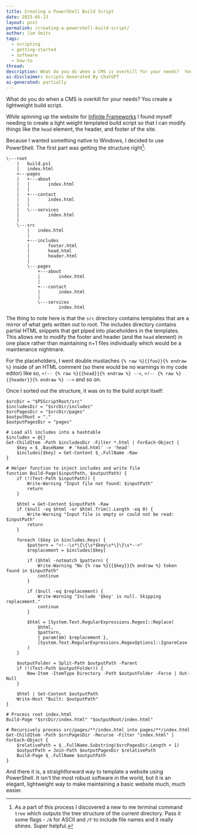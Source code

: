 ```yaml
---
title: Creating a PowerShell Build Script
date: 2025-05-13
layout: post
permalink: /creating-a-powershell-build-script/
author: Jim Smits
tags:
  - scripting
  - getting-started
  - software
  - how-to
thread: 
description: What do you do when a CMS is overkill for your needs?  You create a lightweight build script.
ai-disclaimer: Scripts Generated By ChatGPT
ai-generated: partially
---
```

What do you do when a CMS is overkill for your needs?  You create a lightweight build script. 

While spinning up the website for [Infinite Frameworks](https://infiniteframeworks.com) I found myself needing to create a light weight templated build script so that  I can modify things like the `head` element, the header, and footer of the site.

Because I wanted something native to Windows, I decided to use PowerShell.  The first part was getting the structure right[^1]:
```
\---root
	|   build.ps1
	|   index.html
	+---pages
	|   +---about
	|   |       index.html
	|   |
	|   +---contact
	|   |       index.html
	|   |
	|   \---services
	|           index.html
	|
	\---src
	    |   index.html
	    |
	    +---includes
	    |       footer.html
	    |       head.html
	    |       header.html
	    |
	    \---pages
	        +---about
	        |       index.html
	        |
	        +---contact
	        |       index.html
	        |
	        \---services
	                index.html
```

The thing to note here is that the `src` directory contains templates that are a mirror of what gets written out to root.  The includes directory contains partial HTML snippets that get piped into placeholders in the templates. This allows me to modify the footer and header (and the `head` element) in one place rather than maintaining n+1 files individually which would be a maintenance nightmare.

For the placeholders, I went double mustaches `{% raw %}{{foo}}{% endraw %}` inside of an HTML comment (so there would be no warnings in my code editor) like so, `<!-- {% raw %}{{head}}{% endraw %} -->`, `<!-- {% raw %}{{header}}{% endraw %} -->` and so on.

Once I sorted out the structure, it was on to the build script itself:
```
$srcDir = "$PSScriptRoot/src"
$includesDir = "$srcDir/includes"
$srcPagesDir = "$srcDir/pages"
$outputRoot = "."
$outputPagesDir = "pages"  

# Load all includes into a hashtable
$includes = @{}
Get-ChildItem -Path $includesDir -Filter *.html | ForEach-Object {
    $key = $_.BaseName  # 'head.html' -> 'head'
    $includes[$key] = Get-Content $_.FullName -Raw
}  

# Helper function to inject includes and write file
function Build-Page($inputPath, $outputPath) {
    if (!(Test-Path $inputPath)) {
        Write-Warning "Input file not found: $inputPath"
        return
    }  

    $html = Get-Content $inputPath -Raw
    if ($null -eq $html -or $html.Trim().Length -eq 0) {
        Write-Warning "Input file is empty or could not be read: $inputPath"
        return
    }  

    foreach ($key in $includes.Keys) {
        $pattern = "<!--\s*\{\{\s*$key\s*\}\}\s*-->"
        $replacement = $includes[$key]  

        if ($html -notmatch $pattern) {
            Write-Warning "No {% raw %}{{$key}}{% endraw %} token found in $inputPath"
            continue
        }
  
        if ($null -eq $replacement) {
            Write-Warning "Include '$key' is null. Skipping replacement."
            continue
        }
  
        $html = [System.Text.RegularExpressions.Regex]::Replace(
            $html,
            $pattern,
            { param($m) $replacement },
            [System.Text.RegularExpressions.RegexOptions]::IgnoreCase
        )
    }  

    $outputFolder = Split-Path $outputPath -Parent
    if (!(Test-Path $outputFolder)) {
        New-Item -ItemType Directory -Path $outputFolder -Force | Out-Null
    } 

    $html | Set-Content $outputPath
    Write-Host "Built: $outputPath"
}

# Process root index.html
Build-Page "$srcDir/index.html" "$outputRoot/index.html"  

# Recursively process src/pages/**/index.html into pages/**/index.html
Get-ChildItem -Path $srcPagesDir -Recurse -Filter "index.html" | ForEach-Object {
    $relativePath = $_.FullName.Substring($srcPagesDir.Length + 1)
    $outputPath = Join-Path $outputPagesDir $relativePath
    Build-Page $_.FullName $outputPath
}
```

And there it is, a straightforward way to template a website using PowerShell.  It isn't the most robust software in the world, but it is an elegant, lightweight way to make maintaining a basic website much, much easier.


[^1]: As a part of this process I discovered a new to me terminal command `tree` which outputs the tree structure of the current directory. Pass it some flags -  `/A` for ASCII and `/F` to include file names and it really shines. Super helpful.
